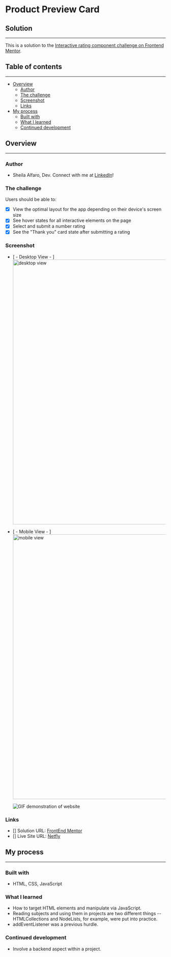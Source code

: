 # **Product Preview Card**

## **Solution**

---

This is a solution to the [Interactive rating component challenge on Frontend Mentor](https://www.frontendmentor.io/challenges/interactive-rating-component-koxpeBUmI).

## **Table of contents**

---

- [Overview](#overview)
  - [Author](#author)
  - [The challenge](#the-challenge)
  - [Screenshot](#screenshot)
  - [Links](#links)
- [My process](#my-process)
  - [Built with](#built-with)
  - [What I learned](#what-i-learned)
  - [Continued development](#continued-development)

## **Overview**

---

### **Author**

- Sheila Alfaro, Dev. Connect with me at [LinkedIn](https://www.linkedin.com/in/sheila-alfaro-2017a3193/)!

### **The challenge**

Users should be able to:

- [x] View the optimal layout for the app depending on their device's screen size
- [x] See hover states for all interactive elements on the page
- [x] Select and submit a number rating
- [x] See the "Thank you" card state after submitting a rating

### **Screenshot**

- [ - Desktop View - ]
  <img width="829" alt="desktop view" src="https://user-images.githubusercontent.com/37648600/181427375-9592d42a-ec70-4002-80a6-4930f68bd4aa.png">

- [ - Mobile View - ]
  <img width="829" alt="mobile view" src="https://user-images.githubusercontent.com/37648600/181427407-4444143b-9594-43f5-8e86-c1733fdb8136.png">

  ![GIF demonstration of website](http://g.recordit.co/xbDwVq7KvP.gif)

### **Links**

- [] Solution URL: [FrontEnd Mentor](link)
- [] Live Site URL: [Netfly](link)

## **My process**

---

### **Built with**

- HTML, CSS, JavaScript

### **What I learned**

- How to target HTML elements and manipulate via JavaScript.
- Reading subjects and using them in projects are two different things -- HTMLCollections and NodeLists, for example, were put into practice.
- addEventListener was a previous hurdle.

### **Continued development**

- Involve a backend aspect within a project.
